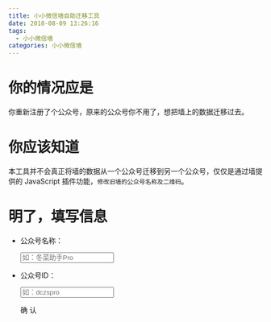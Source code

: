 ```yaml
---
title: 小小微信墙自助迁移工具
date: 2018-08-09 13:26:16
tags:
  - 小小微信墙
categories: 小小微信墙
---
```


# 你的情况应是

你重新注册了个公众号，原来的公众号你不用了，想把墙上的数据迁移过去。
<!-- more -->

# 你应该知道

本工具并不会真正将墙的数据从一个公众号迁移到另一个公众号，仅仅是通过墙提供的 JavaScript 插件功能，`修改旧墙的公众号名称及二维码`。

# 明了，填写信息

- 公众号名称：<div class="ui-input"><input placeholder="如：冬菜助手Pro" id="_name"></div>

- 公众号ID：<div class="ui-input"><input placeholder="如：dczspro" id="_id"></div>

    <div class="ui-button ui-button-primary" id="_confirm">确 认</div>

<link rel="stylesheet" href="//qidian.gtimg.com/lulu/theme/peak/css/common/ui.css">
<script>
  document.getElementById('_confirm').addEventListener('click', function () {
    prompt(
      '复制下面的链接粘贴至旧墙管理后台的Javascript插件地址处即可：',
      'http://weixiao.nickboy.cc/tinyWall/plugins/modifyMediaInfo/?' +
        'id=' + encodeURIComponent(document.getElementById('_id').value) +
        '&name=' + encodeURIComponent(document.getElementById('_name').value)
    )
  })
</script>